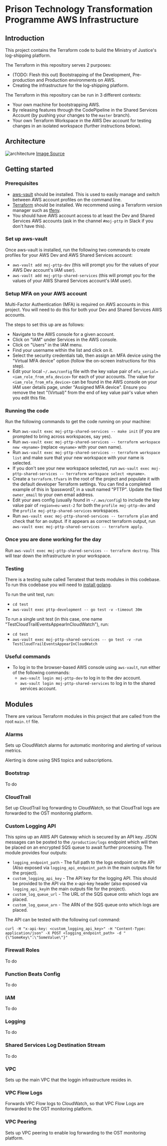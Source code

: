 # Prison Technology Transformation Programme AWS Infrastructure

## Introduction

This project contains the Terraform code to build the Ministry of Justice's log-shipping platform.

The Terraform in this repository serves 2 purposes:

- (TODO: Flesh this out) Bootstrapping of the Development, Pre-production and Production environments on AWS.
- Creating the infrastructure for the log-shipping platform.

The Terraform in this repository can be run in 3 different contexts:

- Your own machine for bootstrapping AWS.
- By releasing features through the CodePipeline in the Shared Services Account (by pushing your changes to the `master` branch).
- Your own Terraform Workspace in the AWS Dev account for testing changes in an isolated workspace (further instructions below).

## Architecture

![architecture](diagrams/architecture.png)
[Image Source](diagrams/architecture.drawio)

## Getting started

### Prerequisites

- [aws-vault](https://github.com/99designs/aws-vault) should be installed. This is used to easily manage and switch between AWS account profiles on the command line.
- [Terraform](https://www.terraform.io/) should be installed. We recommend using a Terraform version manager such as [tfenv](https://github.com/tfutils/tfenv).
- You should have AWS account access to at least the Dev and Shared Services AWS accounts (ask in the channel `#moj-pttp` in Slack if you don't have this).

### Set up aws-vault

Once aws-vault is installed, run the following two commands to create profiles for your AWS Dev and AWS Shared Services account:

- `aws-vault add moj-pttp-dev` (this will prompt you for the values of your AWS Dev account's IAM user).
- `aws-vault add moj-pttp-shared-services` (this will prompt you for the values of your AWS Shared Services account's IAM user).

### Setup MFA on your AWS account

Multi-Factor Authentication (MFA) is required on AWS accounts in this project. You will need to do this for both your Dev and Shared Services AWS accounts.

The steps to set this up are as follows:

- Navigate to the AWS console for a given account.
- Click on "IAM" under Services in the AWS console.
- Click on "Users" in the IAM menu.
- Find your username within the list and click on it.
- Select the security credentials tab, then assign an MFA device using the "Virtual MFA device" option (follow the on-screen instructions for this step).
- Edit your local `~/.aws/config` file with the key value pair of `mfa_serial=<iam_role_from_mfa_device>` for each of your accounts. The value for `<iam_role_from_mfa_device>` can be found in the AWS console on your IAM user details page, under "Assigned MFA device". Ensure you remove the text "(Virtual)" from the end of key value pair's value when you edit this file.

### Running the code

Run the following commands to get the code running on your machine:

- Run `aws-vault exec moj-pttp-shared-services -- make init` (if you are prompted to bring across workspaces, say yes).
- Run `aws-vault exec moj-pttp-shared-services -- terraform workspace new <myname>` (replace `<myname>` with your own name).
- Run `aws-vault exec moj-pttp-shared-services -- terraform workspace list` and make sure that your new workspace with your name is selected.
- If you don't see your new workspace selected, run `aws-vault exec moj-pttp-shared-services -- terraform workspace select <myname>`.
- Create a `terraform.tfvars` in the root of the project and populate it with the default developer Terraform settings. You can find a completed example of this in 1password7, in a vault named "PTTP". Update the filed `owner_email` to your own email address.
- Edit your aws config (usually found in `~/.aws/config`) to include the key value pair of `region=eu-west-2` for both the `profile moj-pttp-dev` and the `profile moj-pttp-shared-services` workspaces.
- Run `aws-vault exec moj-pttp-shared-services -- terraform plan` and check that for an output. If it appears as correct terraform output, run `aws-vault exec moj-pttp-shared-services -- terraform apply`.

### Once you are done working for the day

Run `aws-vault exec moj-pttp-shared-services -- terraform destroy`. This will tear down the infrastructure in your workspace.

### Testing

There is a testing suite called Terratest that tests modules in this codebase.
To run this codebase you will need to [install golang](https://formulae.brew.sh/formula/go).

To run the unit test, run:

- `cd test`
- `aws-vault exec pttp-development -- go test -v -timeout 30m`

To run a single unit test (in this case, one name "TestCloudTrailEventsAppearInCloudWatch"), run:

- `cd test`
- `aws-vault exec moj-pttp-shared-services -- go test -v -run TestCloudTrailEventsAppearInCloudWatch`

### Useful commands

- To log in to the browser-based AWS console using `aws-vault`, run either of the following commands:
  - `aws-vault login moj-pttp-dev` to log in to the dev account.
  - `aws-vault login moj-pttp-shared-services` to log in to the shared services account.

## Modules

There are various Terraform modules in this project that are called from the root `main.tf` file.

### Alarms

Sets up CloudWatch alarms for automatic monitoring and alerting of various metrics.

Alerting is done using SNS topics and subscriptions.

### Bootstrap

To do

### CloudTrail

Set up CloudTrail log forwarding to CloudWatch, so that CloudTrail logs are forwarded to the OST monitoring platform.

### Custom Logging API

This spins up an AWS API Gateway which is secured by an API key. JSON messages can be posted to the `/production/logs` endpoint
which will then be placed on an encrypted SQS queue to await further processing. The module provides four outputs:

- `logging_endpoint_path` - The full path to the logs endpoint on the API (Also exposed via `logging_api_endpoint_path` in the main outputs file for the project).
- `custom_logging_api_key` - The API key for the logging API. This should be provided to the API via the x-api-key header (also exposed via `logging_api_key`in the main outputs file for the project).
- `custom_log_queue_url` - The URL of the SQS queue onto which logs are placed.
- `custom_log_queue_arn` - The ARN of the SQS queue onto which logs are placed.

The API can be tested with the following curl command:

`curl -H "x-api-key: <custom_logging_api_key>" -H "Content-Type: application/json" -X POST <logging_endpoint_path> -d "{\"SomeKey\":\"SomeValue\"}"`

### Firewall Roles

To do

### Function Beats Config

To do

### IAM

To do

### Logging

To do

### Shared Services Log Destination Stream

To do

### VPC

Sets up the main VPC that the loggin infrastructure resides in.

### VPC Flow Logs

Forwards VPC Flow logs to CloudWatch, so that VPC Flow Logs are forwarded to the OST monitoring platform.

### VPC Peering

Sets up VPC peering to enable log forwarding to the OST monitoring platform.

